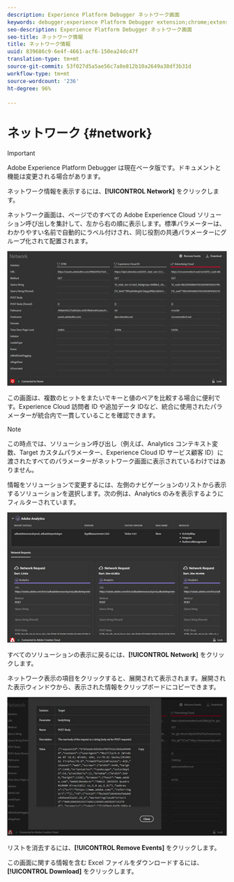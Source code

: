 ```yaml
---
description: Experience Platform Debugger ネットワーク画面
keywords: debugger;experience Platform Debugger extension;chrome;extension;network;information
seo-description: Experience Platform Debugger ネットワーク画面
seo-title: ネットワーク情報
title: ネットワーク情報
uuid: 839686c9-6e4f-4661-acf6-150ea24dc47f
translation-type: tm+mt
source-git-commit: 53f027d5a5ae56c7a8e812b10a2649a38df3b31d
workflow-type: tm+mt
source-wordcount: '236'
ht-degree: 96%

---
```



# ネットワーク {#network}

>[!IMPORTANT]
>
>Adobe Experience Platform Debugger は現在ベータ版です。ドキュメントと機能は変更される場合があります。

ネットワーク情報を表示するには、**[!UICONTROL Network]** をクリックします。

ネットワーク画面は、ページでのすべての Adobe Experience Cloud ソリューション呼び出しを集計して、左から右の順に表示します。標準パラメーターは、わかりやすい名前で自動的にラベル付けされ、同じ役割の共通パラメーターにグループ化されて配置されます。

![](assets/network.jpg)

この画面は、複数のヒットをまたいでキーと値のペアを比較する場合に便利です。Experience Cloud 訪問者 ID や追加データ IDなど、統合に使用されたパラメーターが統合内で一貫していることを確認できます。

>[!NOTE]
>
>この時点では、ソリューション呼び出し（例えば、Analytics コンテキスト変数、Target カスタムパラメーター、Experience Cloud ID サービス顧客 ID）に渡されたすべてのパラメーターがネットワーク画面に表示されているわけではありません。

情報をソリューションで変更するには、左側のナビゲーションのリストから表示するソリューションを選択します。次の例は、Analytics のみを表示するようにフィルターされています。

![](assets/network-analytics.jpg)

すべてのソリューションの表示に戻るには、**[!UICONTROL Network]** をクリックします。

ネットワーク表示の項目をクリックすると、展開されて表示されます。展開された表示ウィンドウから、表示された情報をクリップボードにコピーできます。

![](assets/network-expand.jpg)

<!--Use the icon at the top of each column to copy the server call URL to your clipboard, where you can paste it into another document for reference or debugging purposes.

![](assets/copy.jpg)-->

リストを消去するには、**[!UICONTROL Remove Events]** をクリックします。

この画面に関する情報を含む Excel ファイルをダウンロードするには、**[!UICONTROL Download]** をクリックします。